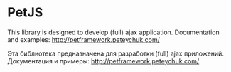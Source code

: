PetJS
=============================================================================================================

This library is designed to develop (full) ajax application.
Documentation and examples: http://petframework.peteychuk.com/

Эта библиотека предназначена для разработки (full) ajax приложений.
Документация и примеры: http://petframework.peteychuk.com/

